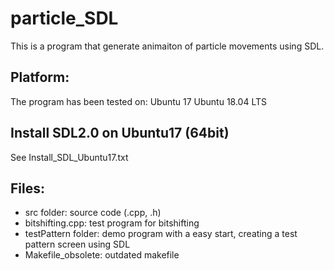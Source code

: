 # particle_SDL
This is a program that generate animaiton of particle movements using SDL.
  
     
Platform:  
--------
The program has been tested on:
Ubuntu 17
Ubuntu 18.04 LTS

Install SDL2.0 on Ubuntu17 (64bit)
----------------------------------
See Install_SDL_Ubuntu17.txt

Files:  
------
* src folder: source code (.cpp, .h)
* bitshifting.cpp: test program for bitshifting  
* testPattern folder: demo program with a easy start, creating a test pattern screen using SDL  
* Makefile_obsolete: outdated makefile


